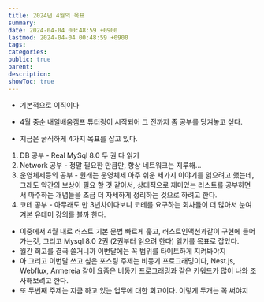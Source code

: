 ```yaml
---
title: 2024년 4월의 목표
summary: 
date: 2024-04-04 00:48:59 +0900
lastmod: 2024-04-04 00:48:59 +0900
tags: 
categories: 
public: true
parent: 
description: 
showToc: true
---
```


- 기본적으로 이직이다

- 4월 중순 내일배움캠프 튜터링이 시작되어 그 전까지 좀 공부를 당겨놓고 싶다.

- 지금은 굵직하게 4가지 목표를 잡고 있다.

1. DB 공부 - Real MySql 8.0 두 권 다 읽기
2. Network 공부 - 정말 필요한 만큼만, 항상 네트워크는 지루해...
3. 운영체제등의 공부 - 원래는 운영체제 아주 쉬운 세가지 이야기를 읽으려고 했는데, 그래도 약간의 보상이 필요 할 것 같아서, 상대적으로 재미있는 러스트를 공부하면서 마주하는 개념들을 조금 더 자세하게 정리하는 것으로 하려고 한다.
4. 코테 공부 - 아무래도 만 3년차이다보니 코테를 요구하는 회사들이 더 많아서 눈여겨본 유데미 강의를 볼까 한다.


- 이중에서 4월 내로 러스트 기본 문법 빠르게 훑고, 러스트인액션과같이 구현에 들어가는것, 그리고 Mysql 8.0 2권 (2권부터 읽으려 한다) 읽기를 목표로 잡았다.
- 월간 회고를 결국 쓸거니까 이번달에는 꼭 범위를 타이트하게 지켜봐야지
- 아 그리고 이번달 쓰고 싶은 포스팅 주제는 비동기 프로그래밍이다, Nest.js, Webflux, Armereia 같이 요즘은 비동기 프로그래밍과 같은 키워드가 많이 나와 조사해보려고 한다.
- 또 두번째 주제는 지금 하고 있는 업무에 대한 회고이다. 이렇게 두개는 꼭 써야지

